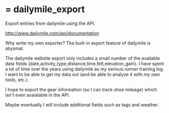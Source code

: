 = dailymile_export
================

Export entries from dailymile using the API.

http://www.dailymile.com/api/documentation


Why write my own exporter?  The built-in export feature of dailymile is abysmal.

The dailymile website export only includes a small number of the available data fields 
(date,activity_type,distance,time,felt,elevation_gain). I have spent a lot of time over
the years using dailymile as my serious runner training log. I want to be able to get
my data out (and be able to analyze it with my own tools, etc.).


I hope to export the gear information (so I can track shoe mileage) which isn't even avaialable in the API.

Maybe eventually I will include additional fields such as tags and weather.

